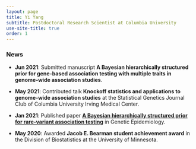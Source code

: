 ```yaml
---
layout: page
title: Yi Yang
subtitle: Postdoctoral Research Scientist at Columbia University
use-site-title: true
order: 1
---
```


### News

- **Jun 2021**: Submitted manuscript **A Bayesian hierarchically structured prior for gene-based association testing with multiple traits in genome-wide association studies**.

- **May 2021**: Contributed talk **Knockoff statistics and applications to genome-wide association studies** at the Statistical Genetics Journal Club of Columbia University Irving Medical Center.

- **Jan 2021**: Published paper [**A Bayesian hierarchically structured prior for rare‐variant association testing**](https://doi.org/10.1002/gepi.22379) in Genetic Epidemiology.

- **May 2020**: Awarded **Jacob E. Bearman student achievement award** in the Division of Biostatistics at the University of Minnesota.

